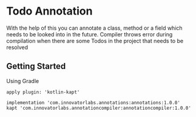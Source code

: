 # Todo Annotation
With the help of this you can annotate a class, method or a field which needs to be looked into in the future.
Compiler throws error during compilation when there are some Todos in the project that needs to be resolved

## Getting Started
Using Gradle
```
apply plugin: 'kotlin-kapt'

implementation 'com.innovatorlabs.annotations:annotations:1.0.0'
kapt 'com.innovatorlabs.annotationcompiler:annotationcompiler:1.0.0'
```
